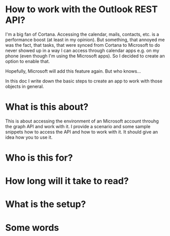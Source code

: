 # How to work with the Outlook REST API?
I'm a big fan of Cortana. Accessing the calendar, mails, contacts, etc. is a performance boost (at least in my opinion). But something, that annoyed me was the fact, that tasks, that were synced from Cortana to Microsoft to do never showed up in a way I can access through calendar apps e.g. on my phone (even though I'm using the Microsoft apps). So I decided to create an option to enable that. 

Hopefully, Microsoft will add this feature again. But who knows...

In this doc I write down the basic steps to create an app to work with those objects in general.

# What is this about?
This is about accessing the environment of an Microsoft account throuhg the graph API and work with it. I provide a scenario and some sample snippets how to access the API and how to work with it. It should give an idea how you to use it.

# Who is this for?

# How long will it take to read?

# What is the setup?

# Some words